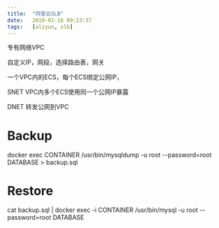 ```yaml
---
title:  "阿里云SLB"
date:   2010-01-16 09:23:37
tags:   [aliyun, slb]
---
```


专有网络VPC

自定义IP，网段，选择路由表，网关

一个VPC内的ECS，每个ECS绑定公网IP，

SNET VPC内多个ECS使用同一个公网IP暴露

DNET 转发公网到VPC



# Backup
docker exec CONTAINER /usr/bin/mysqldump -u root --password=root DATABASE > backup.sql

# Restore
cat backup.sql | docker exec -i CONTAINER /usr/bin/mysql -u root --password=root DATABASE
